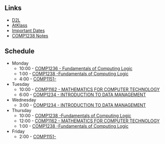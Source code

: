 ## Links
- [D2L](https://learn.georgebrown.ca)
- [AtKlass](https://app.atklass.com)
- [Important Dates](https://www.georgebrown.ca/current-students/important-dates?term=27246&category=131)
- [COMP1238 Notes](comp1238.md)

## Schedule
- Monday
  - 10:00 - [COMP1236 - Fundamentals of Computing Logic](https://learn.georgebrown.ca)
  - 1:00 - [COMP1238 -Fundamentals of Computing Logic ](https://learn.georgebrown.ca)
  - 4:00 - [COMP1151-](https://learn.georgebrown.ca)
- Tuesday
  - 10:00 - [COMP1162 - MATHEMATICS FOR COMPUTER TECHNOLOGY](https://learn.georgebrown.ca)
  - 6:00 - [COMP1234 - INTRODUCTION TO DATA MANAGEMENT](https://learn.georgebrown.ca)
- Wednesday 
    - 3:00 - [COMP1234 - INTRODUCTION TO DATA MANAGEMENT](https://learn.georgebrown.ca)
- Thursday 
    - 10:00 - [COMP1238 -Fundamentals of Computing Logic ](https://learn.georgebrown.ca)
    - 12:00 - [COMP1162 - MATHEMATICS FOR COMPUTER TECHNOLOGY](https://learn.georgebrown.ca)
    - 1:00 - [COMP1238 -Fundamentals of Computing Logic ](https://learn.georgebrown.ca)
- Friday
    - 2:00 - [COMP1151-](https://learn.georgebrown.ca)
